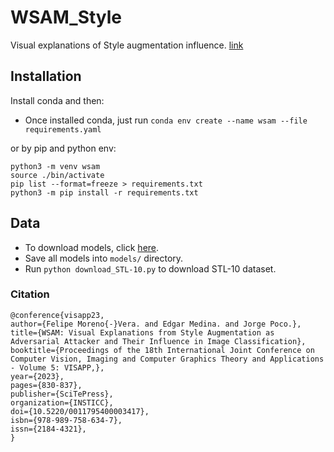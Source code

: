 # WSAM_Style
Visual explanations of Style augmentation influence. [link](http://www.visualdslab.com/static/files/papers/2023-WSAM-VISAPP.pdf)

## Installation

Install conda and then:

* Once installed conda, just run `conda env create --name wsam --file requirements.yaml `

or by pip and python env:

```
python3 -m venv wsam
source ./bin/activate
pip list --format=freeze > requirements.txt
python3 -m pip install -r requirements.txt 
```

## Data

* To download models, click [here](https://drive.google.com/file/d/1mbnimFjilKmmd9Wjt2RHlatrhVwdJ8q8/view?usp=share_link).
* Save all models into `models/` directory.
* Run `python download_STL-10.py` to download STL-10 dataset.

### Citation

```
@conference{visapp23,
author={Felipe Moreno{-}Vera. and Edgar Medina. and Jorge Poco.},
title={WSAM: Visual Explanations from Style Augmentation as Adversarial Attacker and Their Influence in Image Classification},
booktitle={Proceedings of the 18th International Joint Conference on Computer Vision, Imaging and Computer Graphics Theory and Applications - Volume 5: VISAPP,},
year={2023},
pages={830-837},
publisher={SciTePress},
organization={INSTICC},
doi={10.5220/0011795400003417},
isbn={978-989-758-634-7},
issn={2184-4321},
}
```

